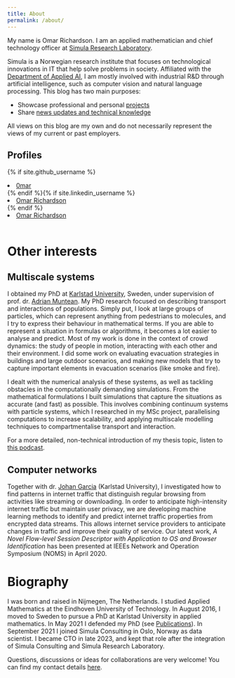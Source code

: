 ```yaml
---
title: About
permalink: /about/
---
```

<link rel="stylesheet" href="//maxcdn.bootstrapcdn.com/font-awesome/4.3.0/css/font-awesome.min.css">
<link rel="stylesheet" href="https://cdn.rawgit.com/jpswalsh/academicons/master/css/academicons.min.css">

My name is Omar Richardson. I am an applied mathematician and chief technology officer at [Simula Research Laboratory](https://simula.no).

Simula is a Norwegian research institute that focuses on technological innovations in IT that help solve problems in society.
Affiliated with the [Department of Applied AI](https://www.simula.no/services/applied-ai), I am mostly involved with industrial R&D through artificial intelligence, such as computer vision and natural language processing.
This blog has two main purposes:
 - Showcase professional and personal [projects](/projects/)
 - Share [news updates and technical knowledge](/archive/)

All views on this blog are my own and do not necessarily represent the views of my current or past employers.


## Profiles

{% if site.github_username %}
  <li>
    <a href="https://github.com/0mar">
      <i class="fa fa-github"></i> 0mar
    </a>
  </li>
{% endif %}{% if site.linkedin_username %}
  <li>
    <a href="https://www.linkedin.com/in/omar-richardson/">
      <i class="fa fa-linkedin"></i> Omar Richardson
    </a>
  </li>
{% endif %}
  <li>
    <a href="https://scholar.google.com/citations?user=3SEayEsAAAAJ">
      <i class="ai ai-google-scholar"></i> Omar Richardson
    </a>
  </li>
<br />

# Other interests

## Multiscale systems
I obtained my PhD at [Karlstad University](kau.se), Sweden, under supervision of prof. dr. [Adrian Muntean](https://www.kau.se/forskare/adrian-muntean). My PhD research focused on describing transport and interactions of populations. Simply put, I look at large groups of particles, which can represent anything from pedestrians to molecules, and I try to express their behaviour in mathematical terms. If you are able to represent a situation in formulas or algorithms, it becomes a lot easier to analyse and predict.
Most of my work is done in the context of crowd dynamics: the study of people in motion, interacting with each other and their environment. I did some work on evaluating evacuation strategies in buildings and large outdoor scenarios, and making new models that try to capture important elements in evacuation scenarios (like smoke and fire).

I dealt with the numerical analysis of these systems, as well as tackling obstacles in the computationally demanding simulations. From the mathematical formulations I built simulations that capture the situations as accurate (and fast) as possible. This involves combining continuum systems with particle systems, which I researched in my MSc project, parallelising computations to increase scalability, and applying multiscale modelling techniques to compartmentalise transport and interaction.

For a more detailed, non-technical introduction of my thesis topic, listen to [this podcast](https://soundcloud.com/forskningspodden/pod-omar-richardson).

## Computer networks
Together with dr. [Johan Garcia](https://www.kau.se/forskare/johan-garcia-0) (Karlstad University), I investigated how to find patterns in internet traffic that distinguish regular browsing from activities like streaming or downloading.
In order to anticipate high-intensity internet traffic but maintain user privacy, we are developing machine learning methods to identify and predict internet traffic properties from encrypted data streams.
This allows internet service providers to anticipate changes in traffic and improve their quality of service.
Our latest work, *A Novel Flow-level Session Descriptor with Application to OS and Browser Identification* has been presented at IEEEs Network and Operation Symposium (NOMS) in April 2020.

# Biography
I was born and raised in Nijmegen, The Netherlands. I studied Applied Mathematics at the Eindhoven University of Technology. In August 2016, I moved to Sweden to pursue a PhD at Karlstad University in applied mathematics. In May 2021 I defended my PhD (see [Publications](/publications)). In September 2021 I joined Simula Consulting in Oslo, Norway as data scientist. I became CTO in late 2023, and kept that role after the integration of Simula Consulting and Simula Research Laboratory.

Questions, discussions or ideas for collaborations are very welcome! You can find my contact details [here](https://www.simula.no/people).
